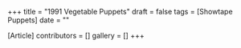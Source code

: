 +++
title = "1991 Vegetable Puppets"
draft = false
tags = [Showtape Puppets]
date = ""

[Article]
contributors = []
gallery = []
+++